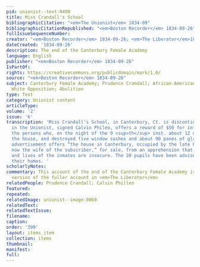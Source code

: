 ```yaml
---
pid: unionist--text-0400
title: Miss Crandall's School
bibliographicCitation: "<em>The Unionist</em> 1834-09"
bibliographicCitationRepublished: "<em>Boston Recorder</em> 1834-09-26"
fullIssueSequenceNumber: 
creator: "<em>Boston Recorder</em> 1834-09-26; <em>The Liberator</em>1834-09-20"
dateCreated: '1834-09-26'
description: The end of the Canterbury Female Academy
language: English
publisher: "<em>Boston Recorder</em> 1834-09-26"
IsPartOf: 
rights: https://creativecommons.org/publicdomain/mark/1.0/
source: "<em>Boston Recorder</em> 1834-09-26"
subject: Canterbury Female Academy; Prudence Crandall; African-American Students;
  White Opposition; Abolition
type: Text
category: Unionist content
articleType: 
volume: '2'
issue: '6'
transcription: 'Miss Crandall’s School, in Canterbury, Ct. is discontinued. An advertisement
  in the Unionist, signed Calvin Phileo, offers a reward of $50 for information of
  the persons who, on the night of the 9 <sup>th</sup> inst. about 12 o’clock, assaulted
  the house, and destroyed five window sashes and about 90 panes of glass. Another
  advertisement offers “the house in Canterbury, occupied by the late Prudence Crandall,
  now the wife of the subscriber,” for sale, from an apprehension that the property
  and lives of the inmates are insecure. The 20 pupils have been advised to go to
  their homes. '
scholarlyNotes: 
commentary: This account of the end of the Canterbury Female Academy is an edited
  version of the fuller account in <em>The Liberator</em>
relatedPeople: Prudence Crandall; Calvin Philleo
featured: 
repeated: 
relatedImage: unionist--image-0060
relatedText: 
relatedTextIssue: 
filename: 
caption: 
order: '399'
layout: items_item
collection: items
thumbnail: 
manifest: 
full: 
---
```

